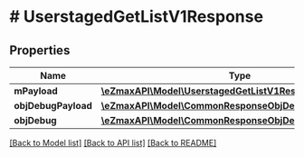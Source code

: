 # # UserstagedGetListV1Response

## Properties

Name | Type | Description | Notes
------------ | ------------- | ------------- | -------------
**mPayload** | [**\eZmaxAPI\Model\UserstagedGetListV1ResponseMPayload**](UserstagedGetListV1ResponseMPayload.md) |  |
**objDebugPayload** | [**\eZmaxAPI\Model\CommonResponseObjDebugPayloadGetList**](CommonResponseObjDebugPayloadGetList.md) |  | [optional]
**objDebug** | [**\eZmaxAPI\Model\CommonResponseObjDebug**](CommonResponseObjDebug.md) |  | [optional]

[[Back to Model list]](../../README.md#models) [[Back to API list]](../../README.md#endpoints) [[Back to README]](../../README.md)
